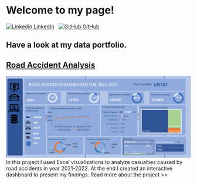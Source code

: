 # Welcome to my page!
[![Linkedin](https://i.stack.imgur.com/gVE0j.png) LinkedIn](www.linkedin.com/in/naimamunir)
&nbsp;
[![GitHub](https://i.stack.imgur.com/tskMh.png) GitHub](https://github.com/)



## Have a look at my data portfolio.

## [Road Accident Analysis](https://naimamunir17.wixsite.com/naimamunir)
![](/assets/Dashboard_picture_CROPPED.png)
In this project I used Excel visualizations to analyze casualties caused by road accidents in year 2021-2022. At the end I created an interactive dashboard to present my findings. Read more about the project >>
















